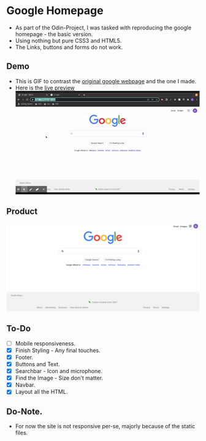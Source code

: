 # Google Homepage
- As part of the Odin-Project, I was tasked with reproducing the google homepage - the basic version.
- Using nothing but pure CSS3 and HTML5.
- The Links, buttons and forms do not work.

## Demo
- This is GIF to contrast the [original google webpage](https://www.google.com) and the one I made.
- Here is the [live preview](https://deniswritescode.github.io/odin_google_homepage/)
![GIF of finished site](Demo.gif)
## Product
![Finished Image](Product.png)

## To-Do
- [ ] Mobile responsiveness.
- [x] Finish Styling - Any final touches.
- [x] Footer.
- [x] Buttons and Text.
- [x] Searchbar - Icon and microphone.
- [x] Find the Image - Size don't matter.
- [x] Navbar.
- [x] Layout all the HTML.

## Do-Note.
+ For now the site is not responsive per-se, majorly because of the static files.